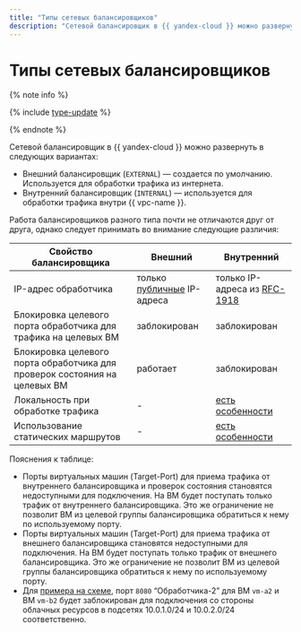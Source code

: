 ```yaml
---
title: "Типы сетевых балансировщиков"
description: "Сетевой балансировщик в {{ yandex-cloud }} можно развернуть в следующих вариантах: внешний балансировщик (EXTERNAL) для обработки трафика из интернета, внутренний балансировщик (INTERNAL) для обработки трафика внутри {{ vpc-name }}."
---
```


# Типы сетевых балансировщиков

{% note info %}

{% include [type-update](../../_includes/network-load-balancer/type-update.md) %}

{% endnote %}

Сетевой балансировщик в {{ yandex-cloud }} можно развернуть в следующих вариантах:

* Внешний балансировщик (`EXTERNAL`) — создается по умолчанию. Используется для обработки трафика из интернета.
* Внутренний балансировщик (`INTERNAL`) — используется для обработки трафика внутри {{ vpc-name }}.

Работа балансировщиков разного типа почти не отличаются друг от друга, однако следует принимать во внимание следующие различия:

| **Свойство балансировщика** | **Внешний** | **Внутренний**
| --- | --- | --- |
| IP-адрес обработчика | только [публичные](../../vpc/concepts/ips.md) IP-адреса | только IP-адреса из [RFC-1918](https://www.ietf.org/rfc/rfc1918.txt) |
| Блокировка целевого порта обработчика для трафика на целевых ВМ | заблокирован | заблокирован | 
| Блокировка целевого порта обработчика для проверок состояния на целевых ВМ | работает | заблокирован |
| Локальность при обработке трафика | - | [есть особенности](./specifics.md#nlb-int-locality) |
| Использование статических маршрутов | - | [есть особенности](./specifics.md#nlb-int-routing) |

Пояснения к таблице:
* Порты виртуальных машин (Target-Port) для приема трафика от внутреннего балансировщика и проверок состояния становятся недоступными для подключения. 
На ВМ будет поступать только трафик от внутреннего балансировщика. Это же ограничение не позволит ВМ из целевой группы балансировщика обратиться к нему по используемому порту.
* Порты виртуальных машин (Target-Port) для приема трафика от внешнего балансировщика становятся недоступными для подключения. На ВМ будет поступать только трафик от внешнего балансировщика. Это же ограничение не позволит ВМ из целевой группы балансировщика обратиться к нему по используемому порту.
* Для [примера на схеме](./scenarios.md#nlb-vm), порт `8080` <q>Обработчика-2</q> для ВМ `vm-a2` и ВМ `vm-b2` будет заблокирован для подключения со стороны облачных ресурсов в подсетях 10.0.1.0/24 и 10.0.2.0/24 соответственно.
